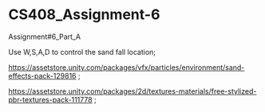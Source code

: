 # CS408_Assignment-6
Assignment#6_Part_A

Use W,S,A,D to control the sand fall location;

https://assetstore.unity.com/packages/vfx/particles/environment/sand-effects-pack-129816 ;

https://assetstore.unity.com/packages/2d/textures-materials/free-stylized-pbr-textures-pack-111778 ;
